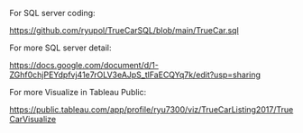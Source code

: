 For SQL server coding:

https://github.com/ryupol/TrueCarSQL/blob/main/TrueCar.sql

For more SQL server detail:

https://docs.google.com/document/d/1-ZGhf0chjPEYdpfvj41e7rOLV3eAJpS_tlFaECQYq7k/edit?usp=sharing

For more Visualize in Tableau Public:

https://public.tableau.com/app/profile/ryu7300/viz/TrueCarListing2017/TrueCarVisualize
